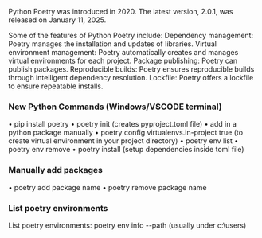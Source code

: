 Python Poetry was introduced in 2020. The latest version, 2.0.1, was released on January 11, 2025. 

Some of the features of Python Poetry include: 
Dependency management: Poetry manages the installation and updates of libraries.
Virtual environment management: Poetry automatically creates and manages virtual environments for each project.
Package publishing: Poetry can publish packages.
Reproducible builds: Poetry ensures reproducible builds through intelligent dependency resolution.
Lockfile: Poetry offers a lockfile to ensure repeatable installs.

### New Python Commands (Windows/VSCODE terminal)

•	pip install poetry
•	poetry init (creates pyproject.toml file)
•	add in a python package manually
•	poetry config virtualenvs.in-project true (to create virtual environment in your project directory)
•	poetry env list
•	poetry env remove <current environment>
•	poetry install (setup dependencies inside toml file)

### Manually add packages
•	poetry add package name
•	poetry remove package name


### List poetry environments
List poetry environments:
poetry env info --path
(usually under c:\users)


